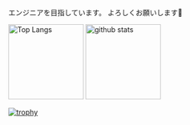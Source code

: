 エンジニアを目指しています。
よろしくお願いします👋

<p align="left"> 
  <img alt="Top Langs" height="150px" src="https://github-readme-stats.vercel.app/api/top-langs/?username=Nine-777&layout=compact&show_icons=true&theme=onedark" />
  <img alt="github stats" height="150px" src="https://github-readme-stats.vercel.app/api?username=Nine-777&theme=onedark&show_icons=ture" />
</p>

[![trophy](https://github-profile-trophy.vercel.app/?username=Nine-777&theme=onedark&column=7
)](https://github.com/ryo-ma/github-profile-trophy)
